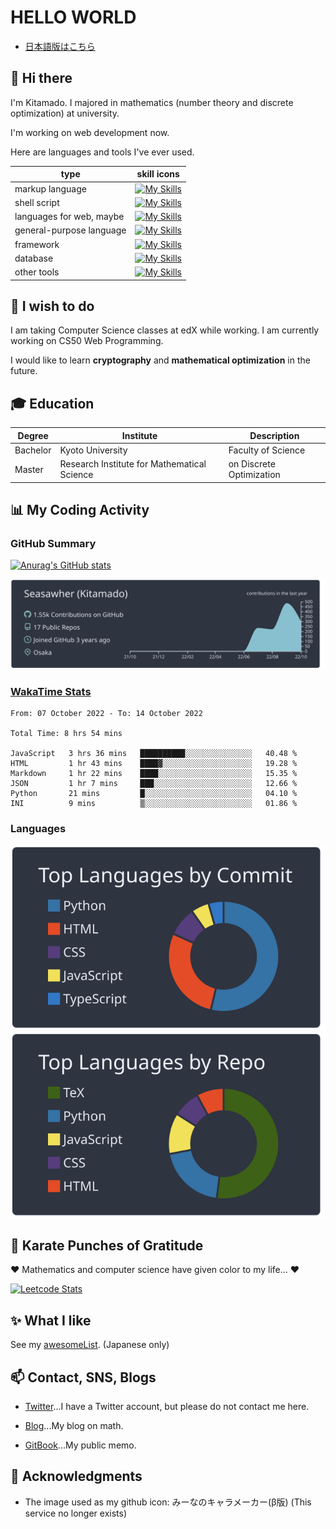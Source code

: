 # HELLO WORLD

* [日本語版はこちら](./README.ja.md)

## 👋 Hi there

I'm Kitamado. I majored in mathematics (number theory and discrete optimization) at university.

I'm working on web development now.

Here are languages and tools I've ever used.

| type                     | skill icons                                                                                            |
| ------------------------ | ------------------------------------------------------------------------------------------------------ |
| markup language          | [![My Skills](https://skillicons.dev/icons?i=latex,md)](https://skillicons.dev)                   |
| shell script             | [![My Skills](https://skillicons.dev/icons?i=bash,powershell)](https://skillicons.dev)                 |
| languages for web, maybe | [![My Skills](https://skillicons.dev/icons?i=php,html,css,js)](https://skillicons.dev)    |
| general-purpose language | [![My Skills](https://skillicons.dev/icons?i=python,typescript)](https://skillicons.dev)    |
| framework                | [![My Skills](https://skillicons.dev/icons?i=bootstrap,jquery,django,laravel)](https://skillicons.dev) |
| database                 | [![My Skills](https://skillicons.dev/icons?i=mysql,sqlite)](https://skillicons.dev)                    |
| other tools              | [![My Skills](https://skillicons.dev/icons?i=git,docker,vscode)](https://skillicons.dev)               |

## 🌱 I wish to do

I am taking Computer Science classes at edX while working. I am currently working on CS50 Web Programming.

I would like to learn **cryptography** and **mathematical optimization** in the future.

## 🎓 Education

| Degree   | Institute                                   | Description              |
| -------- | ------------------------------------------- | ------------------------ |
| Bachelor | Kyoto University                            | Faculty of Science       |
| Master   | Research Institute for Mathematical Science | on Discrete Optimization |

## :bar_chart: My Coding Activity

### GitHub Summary

[![Anurag's GitHub stats](https://github-readme-stats.vercel.app/api?username=Seasawher&count_private=true&theme=nord&show_icons=true)](https://github.com/anuraghazra/github-readme-stats)

[![Profile Details](https://raw.githubusercontent.com/Seasawher/Seasawher/main/profile-summary-card-output/nord_dark/0-profile-details.svg)](https://github.com/vn7n24fzkq/github-profile-summary-cards)

### [WakaTime Stats](https://github.com/marketplace/actions/waka-readme)

<!--START_SECTION:waka-->

```text
From: 07 October 2022 - To: 14 October 2022

Total Time: 8 hrs 54 mins

JavaScript   3 hrs 36 mins   ██████████░░░░░░░░░░░░░░░   40.48 %
HTML         1 hr 43 mins    ████▓░░░░░░░░░░░░░░░░░░░░   19.28 %
Markdown     1 hr 22 mins    ████░░░░░░░░░░░░░░░░░░░░░   15.35 %
JSON         1 hr 7 mins     ███░░░░░░░░░░░░░░░░░░░░░░   12.66 %
Python       21 mins         █░░░░░░░░░░░░░░░░░░░░░░░░   04.10 %
INI          9 mins          ▒░░░░░░░░░░░░░░░░░░░░░░░░   01.86 %
```

<!--END_SECTION:waka-->

### Languages

[![profile summary card, most commit language](profile-summary-card-output/nord_dark/2-most-commit-language.svg)](https://github.com/vn7n24fzkq/github-profile-summary-cards) [![profile summary card, repos per language](profile-summary-card-output/nord_dark/1-repos-per-language.svg)](https://github.com/vn7n24fzkq/github-profile-summary-cards)

## :punch: Karate Punches of Gratitude

❤️ Mathematics and computer science have given color to my life... ❤️

[![Leetcode Stats](https://leetcard.jacoblin.cool/Seasawher?ext=heatmap&theme=nord)](https://github.com/JacobLinCool/LeetCode-Stats-Card)

## :sparkles: What I like

See my [awesomeList](./awesomeList.md). (Japanese only)

## 📫 Contact, SNS, Blogs

* [Twitter](https://twitter.com/seasawher)...I have a Twitter account, but please do not contact me here.

* [Blog](https://seasawher.hatenablog.com/)...My blog on math.

* [GitBook](https://kitamado.gitbook.io/diary/)...My public memo.

## :bow: Acknowledgments

* The image used as my github icon: みーなのキャラメーカー(β版) (This service no longer exists)
